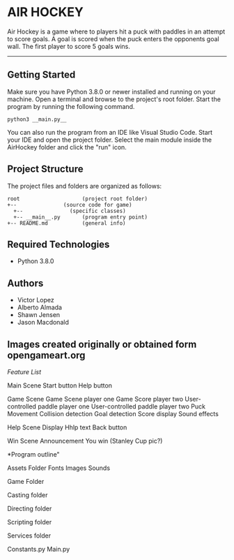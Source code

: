 # AIR HOCKEY
Air Hockey is a game where to players hit a puck with paddles in an attempt to score goals. A goal is scored when the puck enters the opponents goal wall.
The first player to score 5 goals wins.

---
## Getting Started
Make sure you have Python 3.8.0 or newer installed and running on your machine. Open a terminal and browse to the project's root folder. Start the program by running the following command.
```
python3 __main.py__ 
```
You can also run the program from an IDE like Visual Studio Code. Start your IDE and open the project folder. Select the main module inside the AirHockey folder and click the "run" icon.

## Project Structure
The project files and folders are organized as follows:
```
root                    (project root folder)
+--               (source code for game)
  +--               (specific classes)
  +-- __main__.py       (program entry point)
+-- README.md           (general info)
```

## Required Technologies
* Python 3.8.0

## Authors
* Victor Lopez
* Alberto Almada
* Shawn Jensen
* Jason Macdonald

## Images created originally or obtained form opengameart.org

*Feature List*

Main Scene
  Start button
  Help button

Game Scene
  Game Scene player one
  Game Score player two
  User-controlled paddle player one
  User-controlled paddle player two
  Puck Movement
  Collision detection
  Goal detection
  Score display
  Sound effects

Help Scene
  Display Hhlp text
  Back button

Win Scene
  Announcement
  You win (Stanley Cup pic?)

*Program outline"

Assets Folder
  Fonts
  Images 
  Sounds

Game Folder

  Casting folder

  Directing folder 

  Scripting folder 

  Services folder 

Constants.py
Main.py
